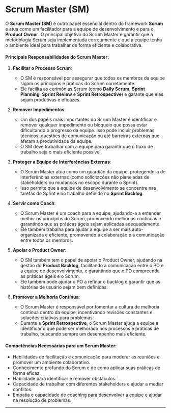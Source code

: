 # **Scrum Master (SM)**

O **Scrum Master (SM)** é outro papel essencial dentro do framework **Scrum** e atua como um facilitador para a equipe de desenvolvimento e para o **Product Owner**. O principal objetivo do Scrum Master é garantir que a metodologia Scrum seja implementada corretamente e que a equipe tenha o ambiente ideal para trabalhar de forma eficiente e colaborativa.

#### **Principais Responsabilidades do Scrum Master:**

1. **Facilitar o Processo Scrum**:
   - O SM é responsável por assegurar que todos os membros da equipe sigam os princípios e práticas do Scrum corretamente.
   - Ele facilita as cerimônias Scrum (como **Daily Scrum**, **Sprint Planning**, **Sprint Review** e **Sprint Retrospective**) e garante que elas sejam produtivas e eficazes.

2. **Remover Impedimentos**:
   - Um dos papéis mais importantes do Scrum Master é identificar e remover qualquer impedimento ou bloqueio que possa estar dificultando o progresso da equipe. Isso pode incluir problemas técnicos, questões de comunicação ou até barreiras externas que afetam a produtividade da equipe.
   - O SM deve trabalhar com a equipe para garantir que o fluxo de trabalho seja o mais eficiente possível.

3. **Proteger a Equipe de Interferências Externas**:
   - O Scrum Master atua como um guardião da equipe, protegendo-a de interferências externas (como solicitações não planejadas de stakeholders ou mudanças no escopo durante o Sprint).
   - Isso permite que a equipe de desenvolvimento se concentre nas tarefas do Sprint e no trabalho definido no **Sprint Backlog**.

4. **Servir como Coach**:
   - O Scrum Master é um coach para a equipe, ajudando-a a entender melhor os princípios do Scrum, promovendo melhorias contínuas e garantindo que as práticas ágeis sejam aplicadas adequadamente.
   - Ele também trabalha para ajudar a equipe a ser mais auto-organizada e eficiente, promovendo a colaboração e a comunicação entre todos os membros.

5. **Apoiar o Product Owner**:
   - O SM também tem o papel de apoiar o Product Owner, ajudando na gestão do **Product Backlog**, facilitando a comunicação entre o PO e a equipe de desenvolvimento, e garantindo que o PO compreenda as práticas ágeis e o Scrum.
   - Ele também pode ajudar o PO a refinar o backlog e garantir que as histórias de usuário sejam bem definidas.

6. **Promover a Melhoria Contínua**:
   - O Scrum Master é responsável por fomentar a cultura de melhoria contínua dentro da equipe, incentivando revisões constantes e soluções criativas para problemas.
   - Durante a **Sprint Retrospective**, o Scrum Master ajuda a equipe a identificar o que pode ser melhorado nos processos e práticas de trabalho, buscando sempre um desempenho mais eficiente.

#### **Competências Necessárias para um Scrum Master:**
- Habilidades de facilitação e comunicação para moderar as reuniões e promover um ambiente colaborativo.
- Conhecimento profundo do Scrum e de como aplicar suas práticas de forma eficaz.
- Habilidade para identificar e remover obstáculos.
- Capacidade de trabalhar com diferentes stakeholders e ajudar a mediar conflitos.
- Empatia e capacidade de coaching para desenvolver a equipe e ajudar na resolução de problemas.

---